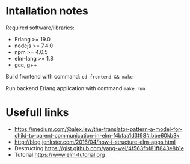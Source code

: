 Intallation notes
=====================

Required software/libraries:

- Erlang >= 19.0
- nodejs >= 7.4.0
- npm >= 4.0.5
- elm-lang >= 1.8
- gcc, g++

Build frontend with command: `cd frontend && make`

Run backend Erlang application with command `make run`

Usefull links
=====================

- https://medium.com/@alex.lew/the-translator-pattern-a-model-for-child-to-parent-communication-in-elm-f4bfaa1d3f98#.bbe60kb3k
- http://blog.jenkster.com/2016/04/how-i-structure-elm-apps.html
- Destructing https://gist.github.com/yang-wei/4f563fbf81ff843e8b1e
- Tutorial https://www.elm-tutorial.org